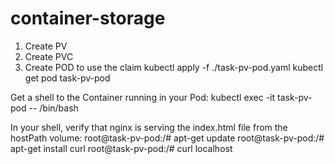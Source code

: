 # container-storage

1.	Create PV
2. 	Create PVC
3. 	Create POD to use the claim
    kubectl apply -f ./task-pv-pod.yaml
    kubectl get pod task-pv-pod

Get a shell to the Container running in your Pod:
    kubectl exec -it task-pv-pod -- /bin/bash

In your shell, verify that nginx is serving the index.html file from the hostPath volume:
    root@task-pv-pod:/# apt-get update
    root@task-pv-pod:/# apt-get install curl
    root@task-pv-pod:/# curl localhost
